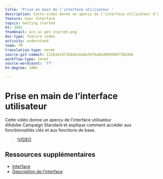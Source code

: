 ```yaml
---
title: 'Prise en main de l’interface utilisateur '
description: Cette vidéo donne un aperçu de l’interface utilisateur d’Adobe Campaign Standard ainsi que des fonctionnalités clés et des fonctionnalités de base.
feature: User Interface
topics: Getting started
kt: 3882
thumbnail: acs-ui-get-started.png
doc-type: feature video
activity: understand
team: TM
translation-type: tm+mt
source-git-commit: 11263e247184ddc6a8e3df6a8ed0899907fbb366
workflow-type: tm+mt
source-wordcount: '77'
ht-degree: 100%

---
```



# Prise en main de l’interface utilisateur

Cette vidéo donne un aperçu de l’interface utilisateur d’Adobe Campaign Standard et explique comment accéder aux fonctionnalités clés et aux fonctions de base.

>[!VIDEO](https://video.tv.adobe.com/v/18469?quality=12)

## Ressources supplémentaires

* [Interface](https://experienceleague.adobe.com/docs/campaign-standard/using/getting-started/discovering-the-interface/about-the-interface.html?lang=fr)
* [Description de l’interface](https://experienceleague.adobe.com/docs/campaign-standard/using/getting-started/discovering-the-interface/interface-description.html?lang=fr)
